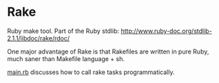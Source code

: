 # Rake

Ruby make tool. Part of the Ruby stdlib:
<http://www.ruby-doc.org/stdlib-2.1.1/libdoc/rake/rdoc/>

One major advantage of Rake is that Rakefiles are written in pure Ruby,
much saner than Makefile language + sh.

[main.rb](main.rb) discusses how to call rake tasks programmatically.
